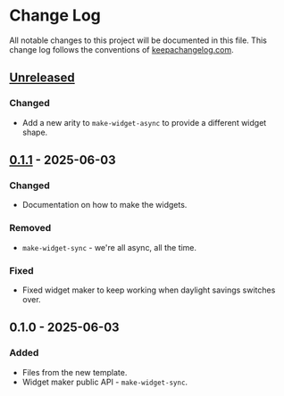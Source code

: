 # Change Log
All notable changes to this project will be documented in this file. This change log follows the conventions of [keepachangelog.com](http://keepachangelog.com/).

## [Unreleased]
### Changed
- Add a new arity to `make-widget-async` to provide a different widget shape.

## [0.1.1] - 2025-06-03
### Changed
- Documentation on how to make the widgets.

### Removed
- `make-widget-sync` - we're all async, all the time.

### Fixed
- Fixed widget maker to keep working when daylight savings switches over.

## 0.1.0 - 2025-06-03
### Added
- Files from the new template.
- Widget maker public API - `make-widget-sync`.

[Unreleased]: https://sourcehost.site/your-name/nutri/compare/0.1.1...HEAD
[0.1.1]: https://sourcehost.site/your-name/nutri/compare/0.1.0...0.1.1
